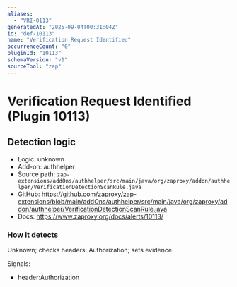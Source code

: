 ```yaml
---
aliases:
  - "VRI-0113"
generatedAt: "2025-09-04T00:31:04Z"
id: "def-10113"
name: "Verification Request Identified"
occurrenceCount: "0"
pluginId: "10113"
schemaVersion: "v1"
sourceTool: "zap"
---
```


# Verification Request Identified (Plugin 10113)

## Detection logic

- Logic: unknown
- Add-on: authhelper
- Source path: `zap-extensions/addOns/authhelper/src/main/java/org/zaproxy/addon/authhelper/VerificationDetectionScanRule.java`
- GitHub: https://github.com/zaproxy/zap-extensions/blob/main/addOns/authhelper/src/main/java/org/zaproxy/addon/authhelper/VerificationDetectionScanRule.java
- Docs: https://www.zaproxy.org/docs/alerts/10113/

### How it detects

Unknown; checks headers: Authorization; sets evidence

Signals:
- header:Authorization

